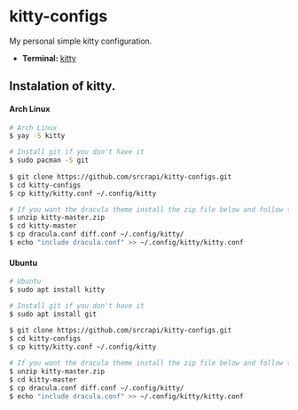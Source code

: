 # kitty-configs
My personal simple kitty configuration.

<!--Component-->
- **Terminal:** [kitty](https://github.com/kovidgoyal/kitty)

<!--Instalation-->
## Instalation of kitty.
#### Arch Linux
```bash
# Arch Linux
$ yay -S kitty

# Install git if you don't have it
$ sudo pacman -S git
  
$ git clone https://github.com/srcrapi/kitty-configs.git
$ cd kitty-configs
$ cp kitty/kitty.conf ~/.config/kitty

# If you want the dracula theme install the zip file below and follow the steps
$ unzip kitty-master.zip
$ cd kitty-master
$ cp dracula.conf diff.conf ~/.config/kitty/
$ echo "include dracula.conf" >> ~/.config/kitty/kitty.conf
```
#### Ubuntu
```bash
# Ubuntu
$ sudo apt install kitty

# Install git if you don't have it
$ sudo apt install git
  
$ git clone https://github.com/srcrapi/kitty-configs.git
$ cd kitty-configs
$ cp kitty/kitty.conf ~/.config/kitty

# If you want the dracula theme install the zip file below and follow the steps
$ unzip kitty-master.zip
$ cd kitty-master
$ cp dracula.conf diff.conf ~/.config/kitty/
$ echo "include dracula.conf" >> ~/.config/kitty/kitty.conf
```
